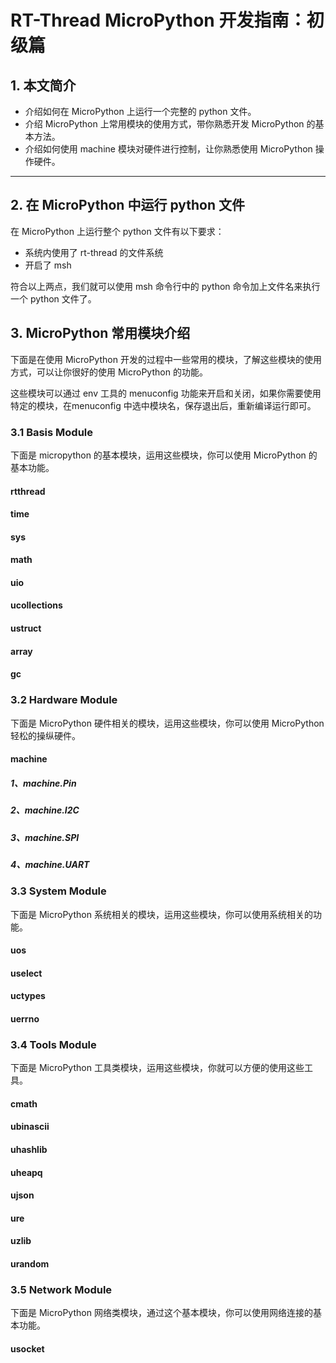 # RT-Thread MicroPython 开发指南：初级篇


## 1. 本文简介

- 介绍如何在 MicroPython 上运行一个完整的 python 文件。
- 介绍 MicroPython 上常用模块的使用方式，带你熟悉开发 MicroPython 的基本方法。
- 介绍如何使用 machine 模块对硬件进行控制，让你熟悉使用 MicroPython 操作硬件。

---

## 2. 在 MicroPython 中运行 python 文件

在 MicroPython 上运行整个 python 文件有以下要求：

- 系统内使用了 rt-thread 的文件系统
- 开启了 msh 

符合以上两点，我们就可以使用 msh 命令行中的 python 命令加上文件名来执行一个 python 文件了。


## 3. MicroPython 常用模块介绍

下面是在使用 MicroPython 开发的过程中一些常用的模块，了解这些模块的使用方式，可以让你很好的使用 MicroPython 的功能。

这些模块可以通过 env 工具的 menuconfig 功能来开启和关闭，如果你需要使用特定的模块，在menuconfig 中选中模块名，保存退出后，重新编译运行即可。

### 3.1 Basis Module

下面是 micropython 的基本模块，运用这些模块，你可以使用 MicroPython 的基本功能。

#### rtthread
#### time
#### sys
#### math
#### uio
#### ucollections
#### ustruct
#### array
#### gc

### 3.2 Hardware Module

下面是 MicroPython 硬件相关的模块，运用这些模块，你可以使用 MicroPython 轻松的操纵硬件。

#### machine
##### 1、machine.Pin
##### 2、machine.I2C
##### 3、machine.SPI
##### 4、machine.UART

### 3.3 System Module

下面是 MicroPython 系统相关的模块，运用这些模块，你可以使用系统相关的功能。

#### uos
#### uselect
#### uctypes
#### uerrno

### 3.4 Tools Module

下面是 MicroPython 工具类模块，运用这些模块，你就可以方便的使用这些工具。

#### cmath
#### ubinascii
#### uhashlib
#### uheapq
#### ujson
#### ure
#### uzlib
#### urandom

### 3.5 Network Module

下面是 MicroPython 网络类模块，通过这个基本模块，你可以使用网络连接的基本功能。

#### usocket